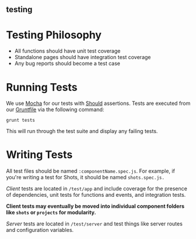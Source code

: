 testing
-------

# Testing Philosophy

* All functions should have unit test coverage
* Standalone pages should have integration test coverage
* Any bug reports should become a test case


# Running Tests

We use [Mocha](http://visionmedia.github.io/mocha/) for our tests with [Should](https://github.com/visionmedia/should.js/) assertions. Tests are executed from our [Gruntfile](/Gruntfile.js) via the following command:

`grunt tests`

This will run through the test suite and display any failing tests.


# Writing Tests

All test files should be named `:componentName.spec.js`. For example, if you're writing a test for Shots, it should be named `shots.spec.js.`

*Client* tests are located in `/test/app` and include coverage for the presence of dependencies, unit tests for functions and events, and integration tests.

**Client tests may eventually be moved into individual component folders like `shots` or `projects` for modularity.**

*Server* tests are located in `/test/server` and test things like server routes and configuration variables.